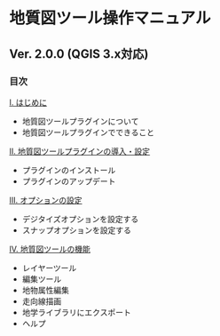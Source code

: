 # 地質図ツール操作マニュアル

## Ver. 2.0.0  (QGIS 3.x対応)

### 目次

[I. はじめに](chapter01.md)
* 地質図ツールプラグインについて
* 地質図ツールプラグインでできること

[II. 地質図ツールプラグインの導入・設定](chapter02.md)
* プラグインのインストール
* プラグインのアップデート

[III. オプションの設定](chapter03.md)
* デジタイズオプションを設定する
* スナップオプションを設定する

[IV. 地質図ツールの機能](chapter04.md)
* レイヤーツール
* 編集ツール
* 地物属性編集
* 走向線描画
* 地学ライブラリにエクスポート
* ヘルプ
